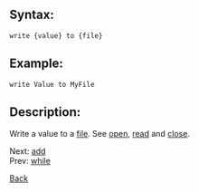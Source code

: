 ## Syntax:
`write {value} to {file}`

## Example:
`write Value to MyFile`

## Description:
Write a value to a [file](file.md). See [open](open.md), [read](read.md) and [close](close.md).

Next: [add](add.md)  
Prev: [while](while.md)

[Back](../README.md)
